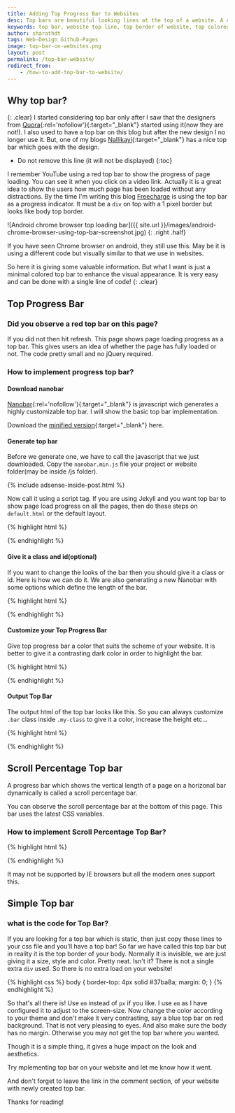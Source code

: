 ```yaml
---
title: Adding Top Progress Bar to Websites
desc: Top bars are beautiful looking lines at the top of a website. A colored top bar would not do any harm. Instead, it increases the beauty of your website (if used correctly). Read to know how I have implemented it in my websites.
keywords: top bar, website top line, top border of website, top colored line in websites
author: sharathdt
tags: Web-Design Github-Pages 
image: top-bar-on-websites.png
layout: post
permalink: /top-bar-website/
redirect_from:
    - /how-to-add-top-bar-to-website/
---
```



<script src="/demo/nanobar.min.js"></script>
<script>
var options = {
	classname: 'my-class',
    id: 'my-id'
};
var nanobar = new Nanobar( options );
nanobar.go( 30 );
nanobar.go( 76 );
nanobar.go(100);
</script>
<style>
.bar{
  background:#f04c78;
}
</style>


## Why top bar?
{: .clear}
I started considering top bar only after I saw that the designers from [Quora](https://www.quora.com/){:rel='nofollow'}{:target="_blank"} started using it(now they are not!). I also used to have a top bar on this blog but after the new design I no longer use it. But, one of my blogs [Nallikayi](http://nallikayi.com){:target="_blank"} has a nice top bar which goes with the design.



* Do not remove this line (it will not be displayed) 
{:toc}

I remember YouTube using a red top bar to show the progress of page loading. You can see it when you click on a video link. Actually it is a great idea to show the users how much page has been loaded without any distractions. By the time I'm writing this blog <a rel="nofollow" href="https://www.freecharge.in" alt="Freecharge">Freecharge</a> is using the top bar as a progress indicator. It must be a ```div``` on top with a 1 pixel border but looks like body top border.

![Android chrome browser top loading bar]({{ site.url }}/images/android-chrome-browser-using-top-bar-screenshot.jpg)
{: .right .half}

If you have seen Chrome browser on android, they still use this. May be it is using a different code but visually similar to that we use in websites.

So here it is giving some valuable information. But what I want is just a minimal colored top bar to enhance the visual appearance. It is very easy and can be done with a single line of code!
{: .clear}


## Top Progress Bar

### Did you observe a red top bar on this page?
If you did not then hit refresh. This page shows page loading progress as a top bar.  This gives users an idea of whether the page has fully loaded or not. The code pretty small and no jQuery required.

### How to implement progress top bar?

#### Download nanobar
[Nanobar](http://nanobar.jacoborus.codes/){:rel='nofollow'}{:target="_blank"} is javascript wich generates a highly customizable top bar. I will show the basic top bar implementation.

Download the [minified version](https://github.com/jacoborus/nanobar/archive/master.zip){:target="_blank"} here.

#### Generate top bar
Before we generate one, we have to call the javascript that we just downloaded. Copy the ``nanobar.min.js`` file your project or website folder(may be inside /js folder).

{% include adsense-inside-post.html %}

Now call it using a script tag. If you are using Jekyll and you want top bar to show page load progress on all the pages, then do these steps on ``default.html`` or the default layout.

{% highlight html %}
<script src="/path/to/nanobar.min.js"></script>
{% endhighlight %}

#### Give it a class and id(optional)
If you want to change the looks of the bar then you should give it a class or id. Here is how we can do it. We are also generating a new Nanobar with some options which define the length of the bar.

{% highlight html %}
<script>
var options = {
	classname: 'my-class',
    id: 'my-id'
};
var nanobar = new Nanobar( options );
nanobar.go( 30 );
nanobar.go( 76 );
nanobar.go(100);
</script>
{% endhighlight %}

#### Customize your Top Progress Bar
Give top progress bar a color that suits the scheme of your website. It is better to give it a contrasting dark color in order to highlight the bar.

{% highlight html %}
<style>
.my-class .bar {
  background:#f04c78;
}
</style>
{% endhighlight %}

#### Output Top Bar
The output html of the top bar looks like this. So you can always customize ``.bar`` class inside ``.my-class`` to give it a color, increase the height etc...

{% highlight html %}
<div class="nanobar my-class" id="my-id" style="position: fixed;">
    <div class="bar"></div>
</div>
{% endhighlight %}


## Scroll Percentage Top bar
A progress bar which shows the vertical length of a page on a horizonal bar dynamically is called a scroll percentage bar.

You can observe the scroll percentage bar at the bottom of this page. This bar uses the latest CSS variables. 


<style>
.progress-bar {
    background: linear-gradient(to right, #0a5 var(--scroll), transparent 0);
    background-repeat: no-repeat;
    width: 100%;
    position: fixed;
    bottom: 0;
    left: 0;
    height: 4px;
    z-index: 1;
}
</style>
<div class="progress-bar"></div>
<script>
var element = document.documentElement,
  body = document.body,
  scrollTop = 'scrollTop',
  scrollHeight = 'scrollHeight',
  progress = document.querySelector('.progress-bar'),
  scroll;

document.addEventListener('scroll', function() {
  scroll = (element[scrollTop]||body[scrollTop]) / ((element[scrollHeight]||body[scrollHeight]) - element.clientHeight) * 100;
  progress.style.setProperty('--scroll', scroll + '%');
}); 
</script>



###  How to implement Scroll Percentage Top Bar?

{% highlight html %}
<!-- Style defined first. Copy this to a css style sheet or to the head section -->
<style>
.progress-bar {
    background: linear-gradient(to right, red var(--scroll), transparent 0);
    background-repeat: no-repeat;
    width: 100%;
    position: fixed;
    top: 0;
    left: 0;
    height: 4px;
    z-index: 1;
}
</style>

<!-- This is the bar which shows scroll percentage -->
<div class="progress-bar"></div>

<!-- Script used to generate --scroll variable with current scroll percentage value -->
<script>
var element = document.documentElement,
  body = document.body,
  scrollTop = 'scrollTop',
  scrollHeight = 'scrollHeight',
  progress = document.querySelector('.progress-bar'),
  scroll;

document.addEventListener('scroll', function() {
  scroll = (element[scrollTop]||body[scrollTop]) / ((element[scrollHeight]||body[scrollHeight]) - element.clientHeight) * 100;
  progress.style.setProperty('--scroll', scroll + '%');
}); 
</script>
{% endhighlight %}

It may not be supported by IE browsers but all the modern ones support this.


## Simple Top bar

### what is the code for Top Bar?

If you are looking for a top bar which is static, then just copy these lines to your css file and you'll have a top bar! So far we have called this top bar but in reality it is the top border of your body. Normally it is invisible, we are just giving it a size, style and color. Pretty neat. Isn't it? There is not a single extra ```div``` used. So there is no extra load on your website!


{% highlight css %}
body {
  border-top: 4px solid #37ba8a;
  margin: 0;
}
{% endhighlight %}


So that's all there is! Use ```em``` instead of ```px``` if you like. I use ```em``` as I have configured it to adjust to the screen-size.  Now change the color according to your theme and don't make it very contrasting, say a blue top bar on red background. That is not very pleasing to eyes. And also make sure the body has no margin. Otherwise you may not get the top bar where you wanted.

Though it is a simple thing, it gives a huge impact on the look and aesthetics.



Try mplementing top bar on your website and let me know how it went.

And don't forget to leave the link in the comment section, of your website with newly created top bar.

Thanks for reading!


